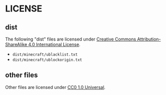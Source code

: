 # LICENSE

## dist
The following "dist" files are licensed under [Creative Commons Attribution-ShareAlike 4.0 International License](http://creativecommons.org/licenses/by-sa/4.0/).

* `dist/minecraft/ublacklist.txt`
* `dist/minecraft/ublockorigin.txt`

## other files

Other files are licensed under [CC0 1.0 Universal](https://creativecommons.org/publicdomain/zero/1.0/).
